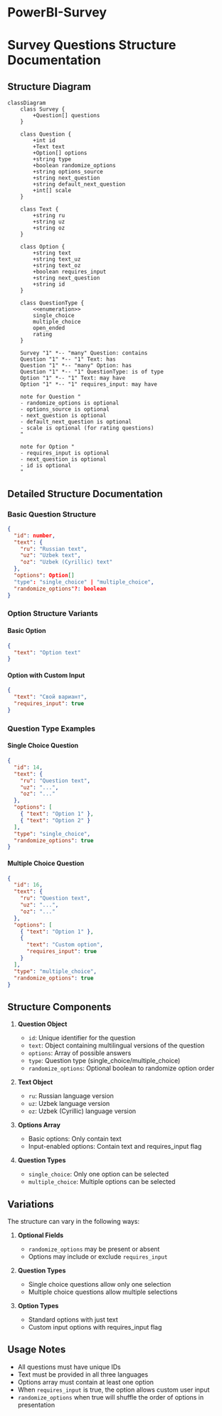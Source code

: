 # PowerBI-Survey

# Survey Questions Structure Documentation

## Structure Diagram

```mermaid
classDiagram
    class Survey {
        +Question[] questions
    }

    class Question {
        +int id
        +Text text
        +Option[] options
        +string type
        +boolean randomize_options
        +string options_source
        +string next_question
        +string default_next_question
        +int[] scale
    }

    class Text {
        +string ru
        +string uz
        +string oz
    }

    class Option {
        +string text
        +string text_uz
        +string text_oz
        +boolean requires_input
        +string next_question
        +string id
    }

    class QuestionType {
        <<enumeration>>
        single_choice
        multiple_choice
        open_ended
        rating
    }

    Survey "1" *-- "many" Question: contains
    Question "1" *-- "1" Text: has
    Question "1" *-- "many" Option: has
    Question "1" *-- "1" QuestionType: is of type
    Option "1" *-- "1" Text: may have
    Option "1" *-- "1" requires_input: may have

    note for Question "
    - randomize_options is optional
    - options_source is optional
    - next_question is optional
    - default_next_question is optional
    - scale is optional (for rating questions)
    "

    note for Option "
    - requires_input is optional
    - next_question is optional
    - id is optional
    "
```

## Detailed Structure Documentation

### Basic Question Structure

```json
{
  "id": number,
  "text": {
    "ru": "Russian text",
    "uz": "Uzbek text",
    "oz": "Uzbek (Cyrillic) text"
  },
  "options": Option[]
  "type": "single_choice" | "multiple_choice",
  "randomize_options"?: boolean
}
```

### Option Structure Variants

#### Basic Option
```json
{
  "text": "Option text"
}
```

#### Option with Custom Input
```json
{
  "text": "Свой вариант",
  "requires_input": true
}
```

### Question Type Examples

#### Single Choice Question
```json
{
  "id": 14,
  "text": {
    "ru": "Question text",
    "uz": "...",
    "oz": "..."
  },
  "options": [
    { "text": "Option 1" },
    { "text": "Option 2" }
  ],
  "type": "single_choice",
  "randomize_options": true
}
```

#### Multiple Choice Question
```json
{
  "id": 16,
  "text": {
    "ru": "Question text",
    "uz": "...",
    "oz": "..."
  },
  "options": [
    { "text": "Option 1" },
    { 
      "text": "Custom option",
      "requires_input": true
    }
  ],
  "type": "multiple_choice",
  "randomize_options": true
}
```

## Structure Components

1. **Question Object**
   - `id`: Unique identifier for the question
   - `text`: Object containing multilingual versions of the question
   - `options`: Array of possible answers
   - `type`: Question type (single_choice/multiple_choice)
   - `randomize_options`: Optional boolean to randomize option order

2. **Text Object**
   - `ru`: Russian language version
   - `uz`: Uzbek language version
   - `oz`: Uzbek (Cyrillic) language version

3. **Options Array**
   - Basic options: Only contain text
   - Input-enabled options: Contain text and requires_input flag

4. **Question Types**
   - `single_choice`: Only one option can be selected
   - `multiple_choice`: Multiple options can be selected

## Variations

The structure can vary in the following ways:

1. **Optional Fields**
   - `randomize_options` may be present or absent
   - Options may include or exclude `requires_input`

2. **Question Types**
   - Single choice questions allow only one selection
   - Multiple choice questions allow multiple selections

3. **Option Types**
   - Standard options with just text
   - Custom input options with requires_input flag

## Usage Notes

- All questions must have unique IDs
- Text must be provided in all three languages
- Options array must contain at least one option
- When `requires_input` is true, the option allows custom user input
- `randomize_options` when true will shuffle the order of options in presentation